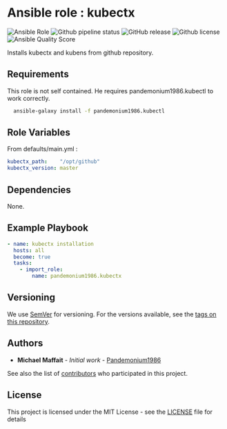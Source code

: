 # Ansible role : kubectx

![Ansible Role](https://img.shields.io/ansible/role/51012?logo=ansible)
![Github pipeline status](https://github.com/Pandemonium1986/ansible-role-kubectx/workflows/Molecule:%20Github%20actions%20pipeline/badge.svg)
![GitHub release](https://img.shields.io/github/release/Pandemonium1986/ansible-role-kubectx.svg?logo=github)
![Github license](https://img.shields.io/github/license/Pandemonium1986/ansible-role-kubectx.svg?logo=github)
![Ansible Quality Score](https://img.shields.io/ansible/quality/51012?logo=ansible)

Installs kubectx and kubens from github repository.

## Requirements

This role is not self contained. He requires pandemonium1986.kubectl to work correctly.

```sh
  ansible-galaxy install -f pandemonium1986.kubectl
```

## Role Variables

From defaults/main.yml :

```yaml
kubectx_path:    "/opt/github"
kubectx_version: master
```

## Dependencies

None.

## Example Playbook

```yaml
- name: kubectx installation
  hosts: all
  become: true
  tasks:
    - import_role:
        name: pandemonium1986.kubectx
```

## Versioning

We use [SemVer](http://semver.org/) for versioning. For the versions available, see the [tags on this repository](https://github.com/Pandemonium1986/ansible-role-kubectx/tags).

## Authors

-   **Michael Maffait** - _Initial work_ - [Pandemonium1986](https://github.com/Pandemonium1986)

See also the list of [contributors](https://github.com/your/project/contributors) who participated in this project.

## License

This project is licensed under the MIT License - see the [LICENSE](./LICENSE) file for details

